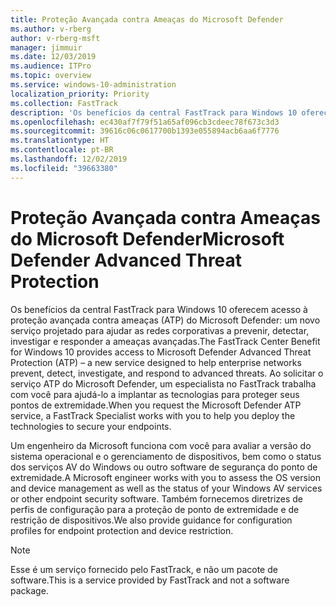 ```yaml
---
title: Proteção Avançada contra Ameaças do Microsoft Defender
ms.author: v-rberg
author: v-rberg-msft
manager: jimmuir
ms.date: 12/03/2019
ms.audience: ITPro
ms.topic: overview
ms.service: windows-10-administration
localization_priority: Priority
ms.collection: FastTrack
description: 'Os benefícios da central FastTrack para Windows 10 oferecem acesso à proteção avançada contra ameaças (ATP) do Microsoft Defender: um novo serviço projetado para ajudar as redes corporativas a prevenir, detectar, investigar e responder a ameaças avançadas.'
ms.openlocfilehash: ec430af7f79f51a65af096cb3cdeec78f673c3d3
ms.sourcegitcommit: 39616c06c0617700b1393e055894acb6aa6f7776
ms.translationtype: HT
ms.contentlocale: pt-BR
ms.lasthandoff: 12/02/2019
ms.locfileid: "39663380"
---
```

# <a name="microsoft-defender-advanced-threat-protection"></a><span data-ttu-id="58560-103">Proteção Avançada contra Ameaças do Microsoft Defender</span><span class="sxs-lookup"><span data-stu-id="58560-103">Microsoft Defender Advanced Threat Protection</span></span>

<span data-ttu-id="58560-104">Os benefícios da central FastTrack para Windows 10 oferecem acesso à proteção avançada contra ameaças (ATP) do Microsoft Defender: um novo serviço projetado para ajudar as redes corporativas a prevenir, detectar, investigar e responder a ameaças avançadas.</span><span class="sxs-lookup"><span data-stu-id="58560-104">The FastTrack Center Benefit for Windows 10 provides access to Microsoft Defender Advanced Threat Protection (ATP) – a new service designed to help enterprise networks prevent, detect, investigate, and respond to advanced threats.</span></span> <span data-ttu-id="58560-105">Ao solicitar o serviço ATP do Microsoft Defender, um especialista no FastTrack trabalha com você para ajudá-lo a implantar as tecnologias para proteger seus pontos de extremidade.</span><span class="sxs-lookup"><span data-stu-id="58560-105">When you request the Microsoft Defender ATP service, a FastTrack Specialist works with you to help you deploy the technologies to secure your endpoints.</span></span>

<span data-ttu-id="58560-106">Um engenheiro da Microsoft funciona com você para avaliar a versão do sistema operacional e o gerenciamento de dispositivos, bem como o status dos serviços AV do Windows ou outro software de segurança do ponto de extremidade.</span><span class="sxs-lookup"><span data-stu-id="58560-106">A Microsoft engineer works with you to assess the OS version and device management as well as the status of your Windows AV services or other endpoint security software.</span></span> <span data-ttu-id="58560-107">Também fornecemos diretrizes de perfis de configuração para a proteção de ponto de extremidade e de restrição de dispositivos.</span><span class="sxs-lookup"><span data-stu-id="58560-107">We also provide guidance for configuration profiles for endpoint protection and device restriction.</span></span>  

> [!NOTE]
> <span data-ttu-id="58560-108">Esse é um serviço fornecido pelo FastTrack, e não um pacote de software.</span><span class="sxs-lookup"><span data-stu-id="58560-108">This is a service provided by FastTrack and not a software package.</span></span> 